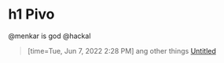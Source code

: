 # h1 Pivo
@menkar is god
@hackal 
> [time=Tue, Jun 7, 2022 2:28 PM] ang other things
> [Untitled](/suFTj8j5R3WiwbpzMumyZQ)
> 

